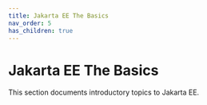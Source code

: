 ```yaml
---
title: Jakarta EE The Basics
nav_order: 5
has_children: true
---
```


# Jakarta EE The Basics

This section documents introductory topics to Jakarta EE.